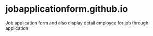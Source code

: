 # jobapplicationform.github.io
Job application form and also display detail employee for job through application
